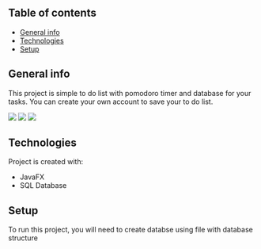 ## Table of contents
* [General info](#general-info)
* [Technologies](#technologies)
* [Setup](#setup)

## General info
This project is simple to do list with pomodoro timer and database for your tasks. You can create your own account to save your to do list.
	

![](images/SignUp_screen.jpg?raw=true ) 
![](FocusApp/src/sample/assets/mainScreen.jpg?raw=true ) 
![](FocusApp/src/sample/assets/toDoList.jpg?raw=true ) 
## Technologies
Project is created with:
* JavaFX
* SQL Database

	
## Setup
To run this project, you will need to create databse using file with database structure


